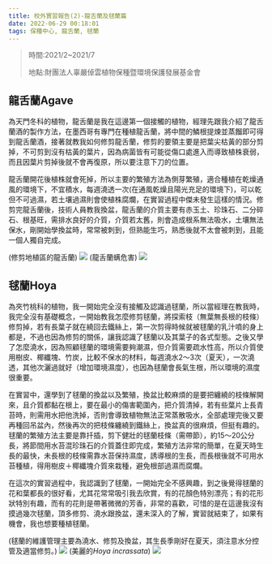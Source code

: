 ```yaml
---
title: 校外實習報告(2)-龍舌蘭及毬蘭篇
date: 2022-06-29 00:18:01
tags: 保種中心, 龍舌蘭, 毬蘭
---
```

> 時間:2021/2~2021/7
>
> 地點:財團法人辜嚴倬雲植物保種暨環境保護發展基金會

## 龍舌蘭Agave

為天門冬科的植物，龍舌蘭是我在這邊第一個接觸的植物，經理先跟我介紹了龍舌蘭酒的製作方法，在墨西哥有專門在種植龍舌蘭，將中間的鱗根提煉並蒸餾即可得到龍舌蘭酒，接著就教我如何修剪龍舌蘭，修剪的要領主要是把葉尖枯黃的部分剪掉，不可剪到沒有枯黃的葉片，因為病菌皆有可能從傷口處進入而導致植株衰弱，而且因葉片剪掉後就不會再復原，所以要注意下刀的位置。

龍舌蘭開花後植株就會死掉，所以主要的繁殖方法為側芽繁殖，適合種植在乾燥通風的環境下，不宜積水，每週澆透一次(在通風乾燥且陽光充足的環境下)，可以乾但不可過濕，若土壤過濕則會使植株腐爛，在實習過程中傑未發生這樣的情況。修剪完龍舌蘭後，技術人員教我換盆，龍舌蘭的介質主要有赤玉土、珍珠石、二分碎石、根基旺，需排水良好的介質，介質若太舊，則會造成根系無法吸水，土壤無法保水，剛開始學換盆時，常常被刺到，但熟能生巧，熟悉後就不太會被刺到，且能一個人獨自完成。

(修剪地植區的龍舌蘭)
![](https://i.imgur.com/A8sY6nf.png)
(龍舌蘭螨危害)
![](https://i.imgur.com/cMDbOtM.jpg)


## 毬蘭Hoya

為夾竹桃科的植物，我一開始完全沒有接觸及認識過毬蘭，所以當經理在教我時，我完全沒有基礎概念，一開始教我怎麼修剪毬蘭，將探索枝（無葉無長根的枝條）修剪掉，若有長葉子就在繞回去鐵絲上，第一次剪得時候就被毬蘭的乳汁噴的身上都是，不過也因為修剪的關係，讓我認識了毬蘭以及其葉子的各式型態。之後又學了怎麼澆水，因為照顧毬蘭的環境需要夠潮濕，但介質需要疏水性高，所以介質使用樹皮、椰纖塊、竹炭，比較不保水的材料，每週澆水2～3次（夏天），一次澆透，其他次灑過就好（增加環境濕度），也因為毬蘭會長氣生根，所以環境的濕度很重要。

在實習中，還學到了毬蘭的換盆以及繁殖，換盆比較麻煩的是要把纏繞的枝條解開來，且介質都黏在根上，要在最小的傷害範圍內，把介質清掉，若有些葉片上長青苔時，則需用水把他洗掉，否則會導致植物無法正常蒸散吸水，全部處理完後又要再種回吊盆內，然後再次的把枝條纏繞到鐵絲上，換盆真的很麻煩，但挺有趣的。毬蘭的繁殖方法主要是靠扦插，剪下健壯的毬蘭枝條（需帶節），約15～20公分長，將節間用水苔混珍珠石的介質蓋住即完成，繁殖方法非常的簡單，在夏天時生長的最快，未長根的枝條需靠水苔保持濕度，誘導根的生長，而長根後就不可用水苔種植，得用樹皮＋椰纖塊介質來栽種，避免根部過濕而腐爛。

在這次的實習過程中，我認識到了毬蘭，一開始完全不感興趣，到之後覺得毬蘭的花和葉都長的很好看，尤其花常常吸引我去欣賞，有的花顏色特別漂亮；有的花形狀特別有趣，而有的花則是帶著微微的芳香，非常的喜歡，可惜的是在這邊我沒有摸過幾次毬蘭，頂多修剪、澆水跟換盆，還未深入的了解，實習就結束了，如果有機會，我也想要種植毬蘭。

(毬蘭的維護管理主要為澆水、修剪及換盆，其生長季剛好在夏天，須注意水分控管及適當修剪。)
![](https://i.imgur.com/Ztswp0Q.png)
(美麗的*Hoya incrassata*)
![](https://i.imgur.com/8rALPj1.jpg)
